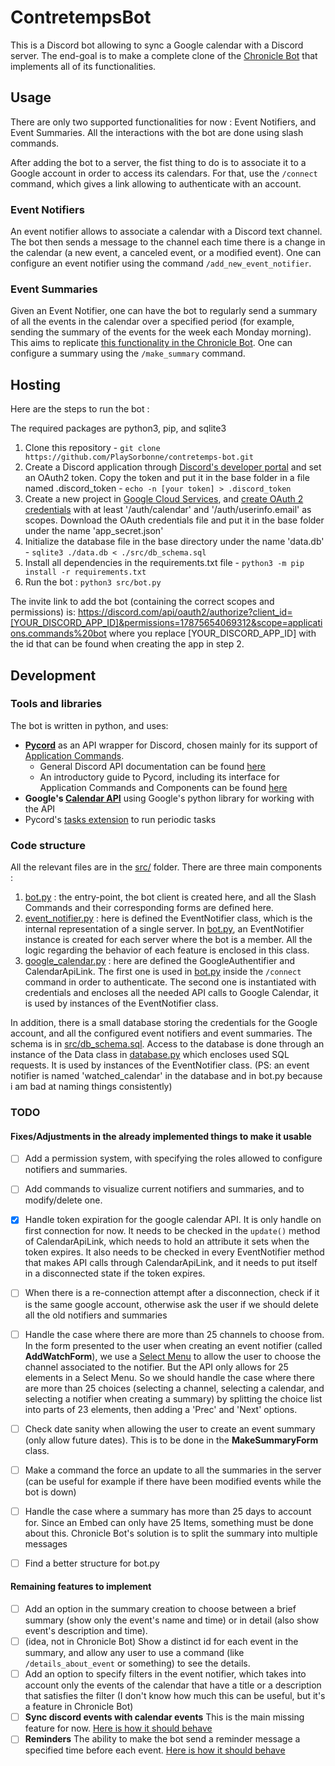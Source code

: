 # ContretempsBot
This is a Discord bot allowing to sync a Google calendar with a Discord server. The end-goal is to make a complete clone of the [Chronicle Bot](https://chroniclebot.com/) that implements all of its functionalities.


## Usage

There are only two supported functionalities for now : Event Notifiers, and Event Summaries. All the interactions with the bot are done using slash commands.

After adding the bot to a server, the fist thing to do is to associate it to a Google account in order to access its calendars.
For that, use the `/connect` command, which gives a link allowing to authenticate with an account.

### Event Notifiers
An event notifier allows to associate a calendar with a Discord text channel. The bot then sends a message to the channel each time there is a change in the calendar (a new event, a canceled event, or a modified event). One can configure an event notifier using the command `/add_new_event_notifier`.
### Event Summaries
Given an Event Notifier, one can have the bot to regularly send a summary of all the events in the calendar over a specified period (for example, sending the summary of the events for the week each Monday morning). This aims to replicate [this functionality in the Chronicle Bot](https://chroniclebot.com/docs/notifier/event-summaries).
One can configure a summary using the `/make_summary` command. 


## Hosting
Here are the steps to run the bot :

The required packages are python3, pip, and sqlite3



1. Clone this repository - `git clone https://github.com/PlaySorbonne/contretemps-bot.git`
2. Create a Discord application through [Discord's developer portal](https://discord.com/developers/applications) and set an OAuth2 token. Copy the token and put it in the base folder in a file named .discord_token - `echo -n [your token] > .discord_token`
3. Create a new project in [Google Cloud Services](https://cloud.google.com), and [create OAuth 2 credentials](https://cloud.google.com/docs/authentication?authuser=2&hl=fr) with at least '/auth/calendar' and '/auth/userinfo.email' as scopes. Download the OAuth credentials file and put it in the base folder under the name 'app_secret.json'
4. Initialize the database file in the base directory under the name 'data.db' - `sqlite3 ./data.db < ./src/db_schema.sql`
5. Install all dependencies in the requirements.txt file - `python3 -m pip install -r requirements.txt`
6. Run the bot : `python3 src/bot.py`

The invite link to add the bot (containing the correct scopes and permissions) is:
https://discord.com/api/oauth2/authorize?client_id=[YOUR_DISCORD_APP_ID]&permissions=17875654069312&scope=applications.commands%20bot
where you replace [YOUR_DISCORD_APP_ID] with the id that can be found when creating the app in step 2.




## Development

### Tools and libraries

The bot is written in python, and uses: 

-  **[Pycord](https://docs.pycord.dev/en/stable/)** as an API wrapper for Discord, chosen mainly for its support of [Application Commands](https://discord.com/developers/docs/interactions/application-commands).
    - General Discord API documentation can be found [here](https://discord.com/developers/docs/intro)
    - An introductory guide to Pycord, including its interface for Application Commands and Components can be found [here](https://guide.pycord.dev/getting-started/more-features)
-  **Google's [Calendar API](https://developers.google.com/calendar/api/quickstart/python)** using Google's python library for working with the API
-  Pycord's [tasks extension](https://guide.pycord.dev/extensions/tasks) to run periodic tasks


### Code structure
All the relevant files are in the [src/](src/) folder. There are three main components :

1. [bot.py](src/bot.py) : the entry-point, the bot client is created here, and all the Slash Commands and their corresponding forms are defined here.
2. [event_notifier.py](src/event_notifier.py) : here is defined the EventNotifier class, which is the internal representation of a single server. In [bot.py](src/bot.py), an EventNotifier instance is created for each server where the bot is a member. All the logic regarding the behavior of each feature is enclosed in this class.
3. [google_calendar.py](src/google_calendar.py) : here are defined the GoogleAuthentifier and CalendarApiLink. The first one is used in [bot.py](src/bot.py) inside the `/connect` command in order to authenticate. The second one is instantiated with credentials and encloses all the needed API calls to Google Calendar, it is used by instances of the EventNotifier class.

In addition, there is a small database storing the credentials for the Google account, and all the configured event notifiers and event summaries. The schema is in [src/db_schema.sql](src/db_schema.sql).
Access to the database is done through an instance of the Data class in [database.py](src/database.py) which encloses used SQL requests. It is used by instances of the EventNotifier class. (PS: an event notifier is named 'watched_calendar' in the database and in bot.py because i am bad at naming things consistently)


### TODO
#### Fixes/Adjustments in the already implemented things to make it usable
- [ ] Add a permission system, with specifying the roles allowed to configure notifiers and summaries.
- [ ] Add commands to visualize current notifiers and summaries, and to modify/delete one.
- [x] Handle token expiration for the google calendar API. It is only handle on first connection for now. It needs to be checked in the `update()` method of CalendarApiLink, which needs to hold an attribute it sets when the token expires. It also needs to be checked in every EventNotifier method that makes API calls through CalendarApiLink, and it needs to put itself in a disconnected state if the token expires.
- [ ] When there is a re-connection attempt after a disconnection, check if it is the same google account, otherwise ask the user if we should delete all the old notifiers and summaries
- [ ] Handle the case where there are more than 25 channels to choose from. In the form presented to the user when creating an event notifier (called **AddWatchForm**), we use a [Select Menu](https://guide.pycord.dev/interactions/ui-components/dropdowns) to allow the user to choose the channel associated to the notifier. But the API only allows for 25 elements in a Select Menu. So we should handle the case where there are more than 25 choices (selecting a channel, selecting a calendar, and selecting a notifier when creating a summary) by splitting the choice list into parts of 23 elements, then adding a 'Prec' and 'Next' options. 
- [ ] Check date sanity when allowing the user to create an event summary (only allow future dates). This is to be done in the **MakeSummaryForm** class.
- [ ] Make a command the force an update to all the summaries in the server (can be useful for example if there have been modified events while the bot is down)
- [ ] Handle the case where a summary has more than 25 days to account for. Since an Embed can only have 25 Items, something must be done about this. Chronicle Bot's solution is to split the summary into multiple messages
- [ ] Find a better structure for bot.py


#### Remaining features to implement
- [ ] Add an option in the summary creation to choose between a brief summary (show only the event's name and time) or in detail (also show event's description and time).
- [ ] (idea, not in Chronicle Bot) Show a distinct id for each event in the summary, and allow any user to use a command (like `/details_about_event` or something) to see the details.
- [ ] Add an option to specify filters in the event notifier, which takes into account only the events of the calendar that have a title or a description that satisfies the filter (I don't know how much this can be useful, but it's a feature in Chronicle Bot)
- [ ] **Sync discord events with calendar events** This is the main missing feature for now. [Here is how it should behave](https://chroniclebot.com/docs/notifier/discord-event-sync)
- [ ] **Reminders** The ability to make the bot send a reminder message a specified time before each event. [Here is how it should behave](https://chroniclebot.com/docs/notifier/scheduled-reminders)